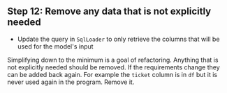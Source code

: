 ## Step 12: Remove any data that is not explicitly needed

- Update the query in `SqlLoader` to only retrieve the columns that will be used for the model's input

Simplifying down to the minimum is a goal of refactoring. Anything that is not explicitly needed should be removed. If the requirements change they can be added back again. For example the `ticket` column is in `df` but it is never used again in the program. Remove it.

